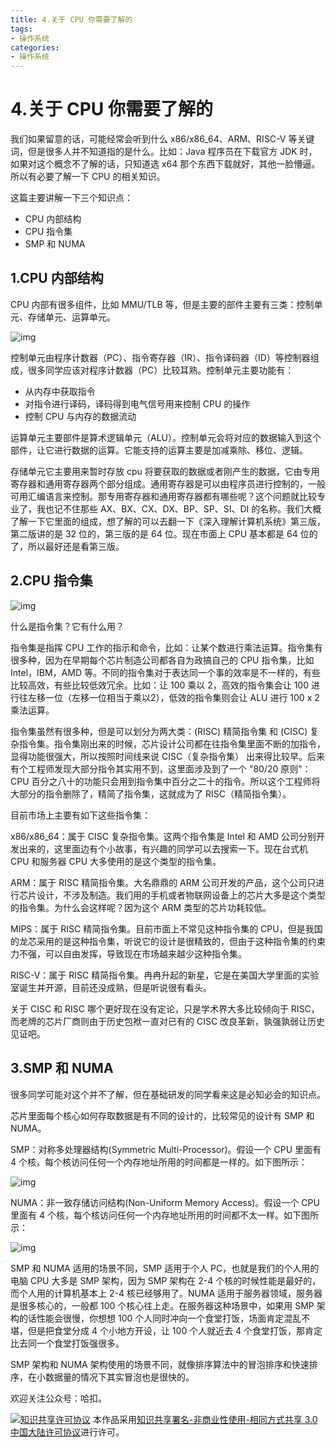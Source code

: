```yaml
---
title: 4.关于 CPU 你需要了解的
tags: 
- 操作系统
categories:
- 操作系统
---
```


# 4.关于 CPU 你需要了解的
我们如果留意的话，可能经常会听到什么 x86/x86_64、ARM、RISC-V 等关键词，但是很多人并不知道指的是什么。比如：Java 程序员在下载官方 JDK 时，如果对这个概念不了解的话，只知道选 x64 那个东西下载就好，其他一脸懵逼。所以有必要了解一下 CPU 的相关知识。

这篇主要讲解一下三个知识点：

- CPU 内部结构
- CPU 指令集
- SMP 和 NUMA

## 1.CPU 内部结构

CPU 内部有很多组件，比如 MMU/TLB 等，但是主要的部件主要有三类：控制单元、存储单元、运算单元。

![img](https://i.loli.net/2021/03/12/t4Ew9JzgxdDAYuB.jpg)

控制单元由程序计数器（PC）、指令寄存器（IR）、指令译码器（ID）等控制器组成，很多同学应该对程序计数器（PC）比较耳熟。控制单元主要功能有：

- 从内存中获取指令
- 对指令进行译码，译码得到电气信号用来控制 CPU 的操作
- 控制 CPU 与内存的数据流动

运算单元主要部件是算术逻辑单元（ALU）。控制单元会将对应的数据输入到这个部件，让它进行数据的运算。它能支持的运算主要是加减乘除、移位、逻辑。

存储单元它主要用来暂时存放 cpu 将要获取的数据或者刚产生的数据，它由专用寄存器和通用寄存器两个部分组成。通用寄存器是可以由程序员进行控制的，一般可用汇编语言来控制。那专用寄存器和通用寄存器都有哪些呢？这个问题就比较专业了，我也记不住那些 AX、BX、CX、DX、BP、SP、SI、DI 的名称。我们大概了解一下它里面的组成，想了解的可以去翻一下《深入理解计算机系统》第三版，第二版讲的是 32 位的，第三版的是 64 位。现在市面上 CPU 基本都是 64 位的了，所以最好还是看第三版。

## 2.CPU 指令集

![img](https://i.loli.net/2021/03/12/pSoXQEhGkqtJjYO.jpg)

什么是指令集？它有什么用？

指令集是指挥 CPU 工作的指示和命令，比如：让某个数进行乘法运算。指令集有很多种，因为在早期每个芯片制造公司都各自为政搞自己的 CPU 指令集，比如 Intel，IBM，AMD 等。不同的指令集对于表达同一个事的效率是不一样的，有些比较高效，有些比较低效冗余。比如：让 100 乘以 2，高效的指令集会让 100 进行往左移一位（左移一位相当于乘以2），低效的指令集则会让 ALU 进行 100 x 2 乘法运算。

指令集虽然有很多种，但是可以划分为两大类：(RISC) 精简指令集 和 (CISC) 复杂指令集。指令集刚出来的时候，芯片设计公司都在往指令集里面不断的加指令，显得功能很强大，所以按照时间线来说 CISC（复杂指令集） 出来得比较早。后来有个工程师发现大部分指令其实用不到，这里面涉及到了一个 "80/20 原则"：CPU 百分之八十的功能只会用到指令集中百分之二十的指令。所以这个工程师将大部分的指令删除了，精简了指令集，这就成为了 RISC（精简指令集）。

目前市场上主要有如下这些指令集：

x86/x86_64：属于 CISC 复杂指令集。这两个指令集是 Intel 和 AMD 公司分别开发出来的，这里面边有个小故事，有兴趣的同学可以去搜索一下。现在台式机 CPU 和服务器 CPU 大多使用的是这个类型的指令集。

ARM：属于 RISC 精简指令集。大名鼎鼎的 ARM 公司开发的产品，这个公司只进行芯片设计，不涉及制造。我们用的手机或者物联网设备上的芯片大多是这个类型的指令集。为什么会这样呢？因为这个 ARM 类型的芯片功耗较低。

MIPS：属于 RISC 精简指令集。目前市面上不常见这种指令集的 CPU，但是我国的龙芯采用的是这种指令集，听说它的设计是很精致的，但由于这种指令集的约束力不强，可以自由发挥，导致现在市场越来越少这种指令集。

RISC-V：属于 RISC 精简指令集。冉冉升起的新星，它是在美国大学里面的实验室诞生并开源，目前还没成熟，但是听说很有看头。

关于 CISC 和 RISC 哪个更好现在没有定论，只是学术界大多比较倾向于 RISC，而老牌的芯片厂商则由于历史包袱一直对已有的 CISC 改良革新，孰强孰弱让历史见证吧。

## 3.SMP 和 NUMA

很多同学可能对这个并不了解，但在基础研发的同学看来这是必知必会的知识点。

芯片里面每个核心如何存取数据是有不同的设计的，比较常见的设计有 SMP 和 NUMA。

SMP：对称多处理器结构(Symmetric Multi-Processor)。假设一个 CPU 里面有 4 个核，每个核访问任何一个内存地址所用的时间都是一样的。如下图所示：

![img](https://i.loli.net/2021/03/12/vbfBs7HkUiVuleL.png)

NUMA：非一致存储访问结构(Non-Uniform Memory Access)。假设一个 CPU 里面有 4 个核，每个核访问任何一个内存地址所用的时间都不太一样。如下图所示：

![img](https://i.loli.net/2021/03/12/uZKhpRcOYSvVBIg.png)

SMP 和 NUMA 适用的场景不同，SMP 适用于个人 PC，也就是我们的个人用的电脑 CPU 大多是 SMP 架构，因为 SMP 架构在 2-4 个核的时候性能是最好的，而个人用的计算机基本上 2-4 核已经够用了。NUMA 适用于服务器领域，服务器是很多核心的，一般都 100 个核心往上走。在服务器这种场景中，如果用 SMP 架构的话性能会很慢，你想想 100 个人同时冲向一个食堂打饭，场面肯定混乱不堪，但是把食堂分成 4 个小地方开设，让 100 个人就近去 4 个食堂打饭，那肯定比去同一个食堂打饭强很多。

SMP 架构和 NUMA 架构使用的场景不同，就像排序算法中的冒泡排序和快速排序，在小数据量的情况下其实冒泡也是很快的。



欢迎关注公众号：哈扣。



<a rel="license" href="http://creativecommons.org/licenses/by-nc-sa/3.0/cn/"><img alt="知识共享许可协议" style="border-width:0" src="https://i.creativecommons.org/l/by-nc-sa/3.0/cn/80x15.png" /></a> 本作品采用<a rel="license" href="http://creativecommons.org/licenses/by-nc-sa/3.0/cn/">知识共享署名-非商业性使用-相同方式共享 3.0 中国大陆许可协议</a>进行许可。